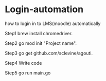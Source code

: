 # Login-automation
how to login in to LMS(moodle) automatically 

Step1 brew install chromedriver.
  
Step2 go mod init "Project name". 
  
Step3 go get github.com/sclevine/agouti. 
  
Step4 Write code 

Step5 go run main.go

